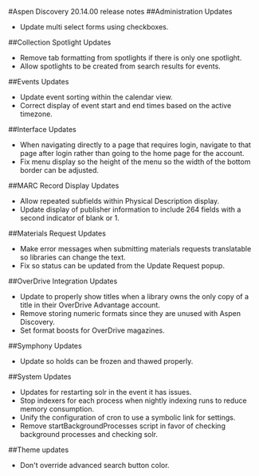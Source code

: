 #Aspen Discovery 20.14.00 release notes
##Administration Updates
- Update multi select forms using checkboxes.

##Collection Spotlight Updates
- Remove tab formatting from spotlights if there is only one spotlight.
- Allow spotlights to be created from search results for events.

##Events Updates
- Update event sorting within the calendar view. 
- Correct display of event start and end times based on the active timezone. 

##Interface Updates
- When navigating directly to a page that requires login, navigate to that page after login rather than going to the home page for the account.
- Fix menu display so the height of the menu so the width of the bottom border can be adjusted. 

##MARC Record Display Updates
- Allow repeated subfields within Physical Description display. 
- Update display of publisher information to include 264 fields with a second indicator of blank or 1. 

##Materials Request Updates
- Make error messages when submitting materials requests translatable so libraries can change the text.
- Fix so status can be updated from the Update Request popup.

##OverDrive Integration Updates
- Update to properly show titles when a library owns the only copy of a title in their OverDrive Advantage account.
- Remove storing numeric formats since they are unused with Aspen Discovery.
- Set format boosts for OverDrive magazines. 

##Symphony Updates
- Update so holds can be frozen and thawed properly. 

##System Updates
- Updates for restarting solr in the event it has issues. 
- Stop indexers for each process when nightly indexing runs to reduce memory consumption. 
- Unify the configuration of cron to use a symbolic link for settings.
- Remove startBackgroundProcesses script in favor of checking background processes and checking solr. 

##Theme updates
- Don't override advanced search button color.